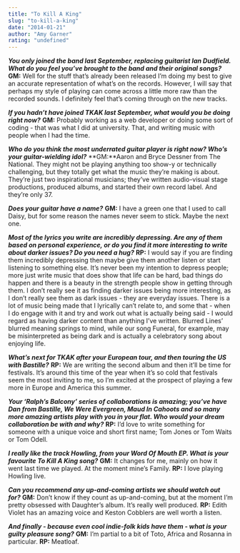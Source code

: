 ```yaml
---
title: "To Kill A King"
slug: "to-kill-a-king"
date: "2014-01-21"
author: "Amy Garner"
rating: "undefined"
---
```


_**You only joined the band last September, replacing guitarist Ian Dudfield. What do you feel you’ve brought to the band and their original songs?**_ **GM:** Well for the stuff that’s already been released I’m doing my best to give an accurate representation of what’s on the records. However, I will say that perhaps my style of playing can come across a little more raw than the recorded sounds. I definitely feel that’s coming through on the new tracks.

_**If you hadn’t have joined TKAK last September, what would you be doing right now?**_ **GM:** Probably working as a web developer or doing some sort of coding - that was what I did at university. That, and writing music with people when I had the time.

_**Who do you think the most underrated guitar player is right now? Who’s your guitar-wielding idol?**_ **GM:**Aaron and Bryce Dessner from The National. They might not be playing anything too show-y or technically challenging, but they totally get what the music they’re making is about. They’re just two inspirational musicians; they’ve written audio-visual stage productions, produced albums, and started their own record label. And they’re only 37.

_**Does your guitar have a name?**_ **GM:** I have a green one that I used to call Daisy, but for some reason the names never seem to stick. Maybe the next one.

_**Most of the lyrics you write are incredibly depressing. Are any of them based on personal experience, or do you find it more interesting to write about darker issues? Do you need a hug?**_ **RP:** I would say if you are finding them incredibly depressing then maybe give them another listen or start listening to something else. It’s never been my intention to depress people; more just write music that does show that life can be hard, bad things do happen and there is a beauty in the strength people show in getting through them. I don’t really see it as finding darker issues being more interesting, as I don’t really see them as dark issues - they are everyday issues. There is a lot of music being made that I lyrically can’t relate to, and some that - when I do engage with it and try and work out what is actually being said - I would regard as having darker content than anything I’ve written. Blurred Lines’ blurred meaning springs to mind, while our song Funeral, for example, may be misinterpreted as being dark and is actually a celebratory song about enjoying life.

_**What’s next for TKAK after your European tour, and then touring the US with Bastille?**_ **RP:** We are writing the second album and then it’ll be time for festivals. It’s around this time of the year when it’s so cold that festivals seem the most inviting to me, so I’m excited at the prospect of playing a few more in Europe and America this summer.

_**Your ‘Ralph’s Balcony’ series of collaborations is amazing; you’ve have Dan from Bastille, We Were Evergreen, Maud In Cahoots and so many more amazing artists play with you in your flat. Who would your dream collaboration be with and why?**_ **RP:** I’d love to write something for someone with a unique voice and short first name; Tom Jones or Tom Waits or Tom Odell.

_**I really like the track Howling, from your Word Of Mouth EP. What is your favourite To Kill A King song?**_ **GM:** It changes for me, mainly on how it went last time we played. At the moment mine’s Family. **RP:** I love playing Howling live.

_**Can you recommend any up-and-coming artists we should watch out for?**_ **GM:** Don’t know if they count as up-and-coming, but at the moment I’m pretty obsessed with Daughter’s album. It’s really well produced. **RP:** Edith Violet has an amazing voice and Keston Cobblers are well worth a listen.

_**And finally - because even cool indie-folk kids have them - what is your guilty pleasure song?**_ **GM:** I’m partial to a bit of Toto, Africa and Rosanna in particular. **RP:** Meatloaf.
